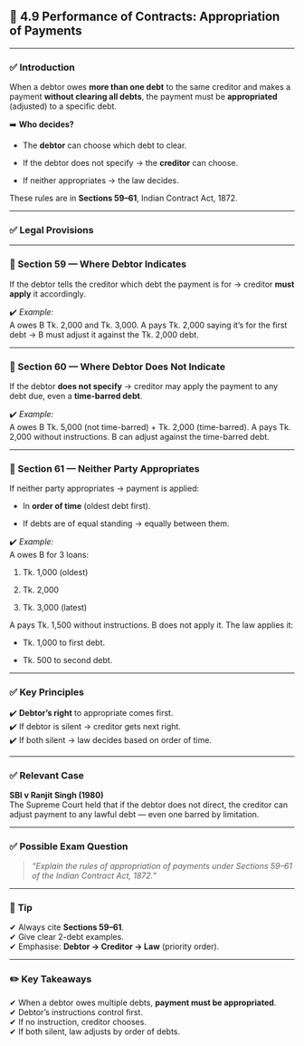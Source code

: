 
## 📑 **4.9 Performance of Contracts: Appropriation of Payments**

---

### ✅ **Introduction**

When a debtor owes **more than one debt** to the same creditor and makes a payment **without clearing all debts**, the payment must be **appropriated** (adjusted) to a specific debt.

➡️ **Who decides?**

- The **debtor** can choose which debt to clear.
    
- If the debtor does not specify → the **creditor** can choose.
    
- If neither appropriates → the law decides.
    

These rules are in **Sections 59–61**, Indian Contract Act, 1872.

---

### ✅ **Legal Provisions**

---

### **🔹 Section 59 — Where Debtor Indicates**

If the debtor tells the creditor which debt the payment is for → creditor **must apply** it accordingly.

✔️ _Example:_  
A owes B Tk. 2,000 and Tk. 3,000. A pays Tk. 2,000 saying it’s for the first debt → B must adjust it against the Tk. 2,000 debt.

---

### **🔹 Section 60 — Where Debtor Does Not Indicate**

If the debtor **does not specify** → creditor may apply the payment to any debt due, even a **time-barred debt**.

✔️ _Example:_  
A owes B Tk. 5,000 (not time-barred) + Tk. 2,000 (time-barred). A pays Tk. 2,000 without instructions. B can adjust against the time-barred debt.

---

### **🔹 Section 61 — Neither Party Appropriates**

If neither party appropriates → payment is applied:

- In **order of time** (oldest debt first).
    
- If debts are of equal standing → equally between them.
    

✔️ _Example:_  
A owes B for 3 loans:

1. Tk. 1,000 (oldest)
    
2. Tk. 2,000
    
3. Tk. 3,000 (latest)
    

A pays Tk. 1,500 without instructions. B does not apply it. The law applies it:

- Tk. 1,000 to first debt.
    
- Tk. 500 to second debt.
    

---

### ✅ **Key Principles**

✔️ **Debtor’s right** to appropriate comes first.  
✔️ If debtor is silent → creditor gets next right.  
✔️ If both silent → law decides based on order of time.

---

### ✅ **Relevant Case**

**SBI v Ranjit Singh (1980)**  
The Supreme Court held that if the debtor does not direct, the creditor can adjust payment to any lawful debt — even one barred by limitation.

---

### ✅ **Possible Exam Question**

> _“Explain the rules of appropriation of payments under Sections 59–61 of the Indian Contract Act, 1872.”_

---

### 📌 **Tip**

✔ Always cite **Sections 59–61**.  
✔ Give clear 2-debt examples.  
✔ Emphasise: **Debtor → Creditor → Law** (priority order).

---

### ✏️ **Key Takeaways**

✔ When a debtor owes multiple debts, **payment must be appropriated**.  
✔ Debtor’s instructions control first.  
✔ If no instruction, creditor chooses.  
✔ If both silent, law adjusts by order of debts.
